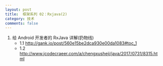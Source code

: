 ```yaml
---
layout: post
title:  框架系列 02：Rxjava(2)
category: 技术
comments: false
---
```


 
 1. 给 Android 开发者的 RxJava 详解(扔物线)
 	* 1.1 <http://gank.io/post/560e15be2dca930e00da1083#toc_1>
 	* 1.2 <http://www.jcodecraeer.com/a/chengxusheji/java/2017/0731/8315.html>
 
 
 
 
 
 
 
 
 
 
 
 
 
 
 
 
 